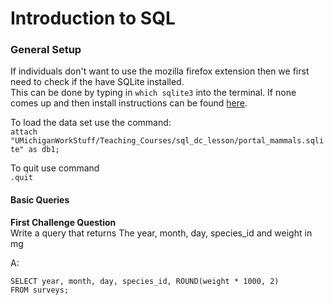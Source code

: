 # Introduction to SQL

### General Setup

If individuals don't want to use the mozilla firefox extension then we first need to check if the have SQLite installed.  
This can be done by typing in `which sqlite3` into the terminal.  If none comes up and then install instructions can be found
[here](https://www.tutorialspoint.com/sqlite/sqlite_installation.htm).

To load the data set use the command:  
`attach "UMichiganWorkStuff/Teaching_Courses/sql_dc_lesson/portal_mammals.sqlite" as db1;`

To quit use command  
`.quit`

#### Basic Queries

**First Challenge Question**  
Write a query that returns The year, month, day, species_id and weight in mg

A:
```sqlite3
SELECT year, month, day, species_id, ROUND(weight * 1000, 2)
FROM surveys;
```

